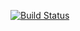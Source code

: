 [![Build Status](https://travis-ci.org/mkuthan/example-ddd-server.png)](https://travis-ci.org/mkuthan/example-ddd-server)